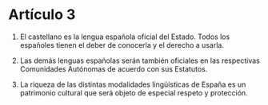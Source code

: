 # Artículo 3

1. El castellano es la lengua española oficial del Estado. Todos los españoles tienen el deber de conocerla y el derecho a usarla.

2. Las demás lenguas españolas serán también oficiales en las respectivas Comunidades Autónomas de acuerdo con sus Estatutos.

3. La riqueza de las distintas modalidades lingüísticas de España es un patrimonio cultural que será objeto de especial respeto y protección.
